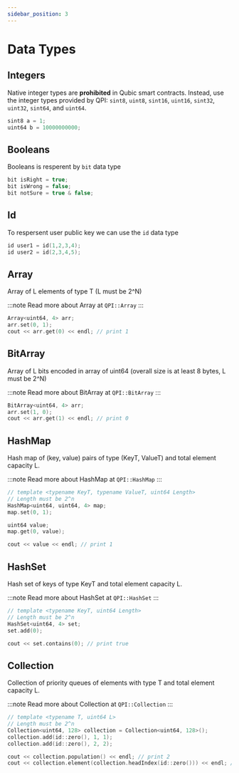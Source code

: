 ```yaml
---
sidebar_position: 3
---
```


# Data Types

## Integers

Native integer types are **prohibited** in Qubic smart contracts. Instead, use the integer types provided by QPI: `sint8`, `uint8`, `sint16`, `uint16`, `sint32`, `uint32`, `sint64`, and `uint64`.

```cpp
sint8 a = 1;
uint64 b = 10000000000;
```

## Booleans

Booleans is resperent by `bit` data type

```cpp
bit isRight = true;
bit isWrong = false;
bit notSure = true & false;
```

## Id

To respersent user public key we can use the `id` data type

```cpp
id user1 = id(1,2,3,4);
id user2 = id(2,3,4,5);
```

## Array

Array of L elements of type T (L must be 2^N)

:::note
Read more about Array at `QPI::Array`
:::

```cpp
Array<uint64, 4> arr;
arr.set(0, 1);
cout << arr.get(0) << endl; // print 1
```

## BitArray

Array of L bits encoded in array of uint64 (overall size is at least 8 bytes, L must be 2^N)

:::note
Read more about BitArray at `QPI::BitArray`
:::

```cpp
BitArray<uint64, 4> arr;
arr.set(1, 0);
cout << arr.get(1) << endl; // print 0
```

## HashMap

Hash map of (key, value) pairs of type (KeyT, ValueT) and total element capacity L.

:::note
Read more about HashMap at `QPI::HashMap`
:::

```cpp
// template <typename KeyT, typename ValueT, uint64 Length>
// Length must be 2^n
HashMap<uint64, uint64, 4> map;
map.set(0, 1);

uint64 value;
map.get(0, value);

cout << value << endl; // print 1
```

## HashSet

Hash set of keys of type KeyT and total element capacity L.

:::note
Read more about HashSet at `QPI::HashSet`
:::

```cpp
// template <typename KeyT, uint64 Length>
// Length must be 2^n
HashSet<uint64, 4> set;
set.add(0);

cout << set.contains(0); // print true
```

## Collection

Collection of priority queues of elements with type T and total element capacity L.

:::note
Read more about Collection at `QPI::Collection`
:::

```cpp
// template <typename T, uint64 L>
// Length must be 2^n
Collection<uint64, 128> collection = Collection<uint64, 128>();
collection.add(id::zero(), 1, 1);
collection.add(id::zero(), 2, 2);

cout << collection.population() << endl; // print 2
cout << collection.element(collection.headIndex(id::zero())) << endl; // print 2
```
